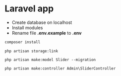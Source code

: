 # Laravel app

- Create database on localhost
- Install modules
- Rename file **.env.example** to **.env**
```bash
composer install
```

```link storage
php artisan storage:link
```

```create migrate model
php artisan make:model Slider --migration
```

```create migrate controller
php artisan make:controller Admin\SliderController
```